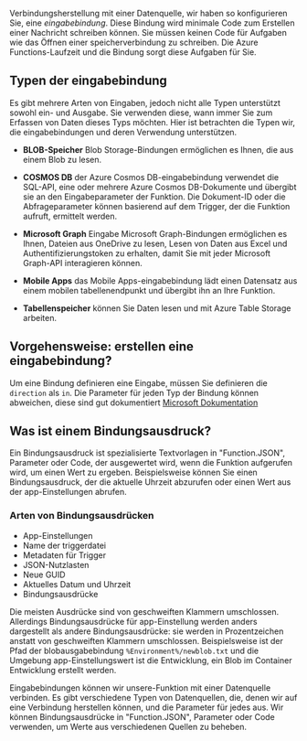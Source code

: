 Verbindungsherstellung mit einer Datenquelle, wir haben so konfigurieren Sie, eine *eingabebindung*. Diese Bindung wird minimale Code zum Erstellen einer Nachricht schreiben können. Sie müssen keinen Code für Aufgaben wie das Öffnen einer speicherverbindung zu schreiben. Die Azure Functions-Laufzeit und die Bindung sorgt diese Aufgaben für Sie.

## <a name="input-binding-types"></a>Typen der eingabebindung

Es gibt mehrere Arten von Eingaben, jedoch nicht alle Typen unterstützt sowohl ein- und Ausgabe. Sie verwenden diese, wann immer Sie zum Erfassen von Daten dieses Typs möchten. Hier ist betrachten die Typen wir, die eingabebindungen und deren Verwendung unterstützen.

- **BLOB-Speicher** Blob Storage-Bindungen ermöglichen es Ihnen, die aus einem Blob zu lesen.

- **COSMOS DB** der Azure Cosmos DB-eingabebindung verwendet die SQL-API, eine oder mehrere Azure Cosmos DB-Dokumente und übergibt sie an den Eingabeparameter der Funktion. Die Dokument-ID oder die Abfrageparameter können basierend auf dem Trigger, der die Funktion aufruft, ermittelt werden.

- **Microsoft Graph** Eingabe Microsoft Graph-Bindungen ermöglichen es Ihnen, Dateien aus OneDrive zu lesen, Lesen von Daten aus Excel und Authentifizierungstoken zu erhalten, damit Sie mit jeder Microsoft Graph-API interagieren können.
- **Mobile Apps** das Mobile Apps-eingabebindung lädt einen Datensatz aus einem mobilen tabellenendpunkt und übergibt ihn an Ihre Funktion.

- **Tabellenspeicher** können Sie Daten lesen und mit Azure Table Storage arbeiten.

## <a name="how-to-create-an-input-binding"></a>Vorgehensweise: erstellen eine eingabebindung?

Um eine Bindung definieren eine Eingabe, müssen Sie definieren die `direction` als `in`.
Die Parameter für jeden Typ der Bindung können abweichen, diese sind gut dokumentiert [Microsoft Dokumentation](https://docs.microsoft.com/azure/azure-functions/functions-triggers-bindings#supported-bindings?azure-portal=true)

## <a name="what-is-a-binding-expression"></a>Was ist einem Bindungsausdruck?

Ein Bindungsausdruck ist spezialisierte Textvorlagen in "Function.JSON", Parameter oder Code, der ausgewertet wird, wenn die Funktion aufgerufen wird, um einen Wert zu ergeben. Beispielsweise können Sie einen Bindungsausdruck, der die aktuelle Uhrzeit abzurufen oder einen Wert aus der app-Einstellungen abrufen.

### <a name="types-of-binding-expressions"></a>Arten von Bindungsausdrücken

- App-Einstellungen
- Name der triggerdatei
- Metadaten für Trigger
- JSON-Nutzlasten
- Neue GUID
- Aktuelles Datum und Uhrzeit
- Bindungsausdrücke

Die meisten Ausdrücke sind von geschweiften Klammern umschlossen. Allerdings Bindungsausdrücke für app-Einstellung werden anders dargestellt als andere Bindungsausdrücke: sie werden in Prozentzeichen anstatt von geschweiften Klammern umschlossen. Beispielsweise ist der Pfad der blobausgabebindung `%Environment%/newblob.txt` und die Umgebung app-Einstellungswert ist die Entwicklung, ein Blob im Container Entwicklung erstellt werden.

Eingabebindungen können wir unsere-Funktion mit einer Datenquelle verbinden. Es gibt verschiedene Typen von Datenquellen, die, denen wir auf eine Verbindung herstellen können, und die Parameter für jedes aus. Wir können Bindungsausdrücke in "Function.JSON", Parameter oder Code verwenden, um Werte aus verschiedenen Quellen zu beheben.